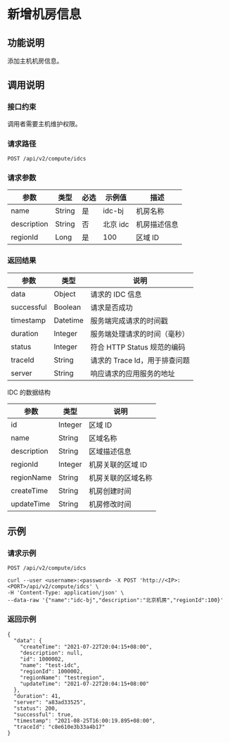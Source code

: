 新增机房信息
=========================



功能说明 
-------------------------

添加主机机房信息。

调用说明 
-------------------------

### 接口约束 

调用者需要主机维护权限。

### 请求路径 

`POST /api/v2/compute/idcs`

### 请求参数 



|     参数      |   类型   | 必选 |  示例值   |   描述   |
|-------------|--------|----|--------|--------|
| name        | String | 是  | idc-bj | 机房名称   |
| description | String | 否  | 北京 idc | 机房描述信息 |
| regionId    | Long   | 是  | 100    | 区域 ID  |



### 返回结果 



|     参数     |    类型    |          说明          |
|------------|----------|----------------------|
| data       | Object   | 请求的 IDC 信息           |
| successful | Boolean  | 请求是否成功               |
| timestamp  | Datetime | 服务端完成请求的时间戳          |
| duration   | Integer  | 服务端处理请求的时间（毫秒）       |
| status     | Integer  | 符合 HTTP Status 规范的编码 |
| traceId    | String   | 请求的 Trace Id，用于排查问题  |
| server     | String   | 响应请求的应用服务的地址         |



IDC 的数据结构


|     参数      |   类型    |     说明     |
|-------------|---------|------------|
| id          | Integer | 区域 ID      |
| name        | String  | 区域名称       |
| description | String  | 区域描述信息     |
| regionId    | Integer | 机房关联的区域 ID |
| regionName  | String  | 机房关联的区域名称  |
| createTime  | String  | 机房创建时间     |
| updateTime  | String  | 机房修改时间     |



示例 
-----------------------

### 请求示例 

`POST /api/v2/compute/idcs`

```unknow
curl --user <username>:<password> -X POST 'http://<IP>:<PORT>/api/v2/compute/idcs' \
-H 'Content-Type: application/json' \
--data-raw '{"name":"idc-bj","description":"北京机房","regionId":100}'
```



### 返回示例 

```unknow
{
  "data": {
    "createTime": "2021-07-22T20:04:15+08:00",
    "description": null,
    "id": 1000002,
    "name": "test-idc",
    "regionId": 1000002,
    "regionName": "testregion",
    "updateTime": "2021-07-22T20:04:15+08:00"
  },
  "duration": 41,
  "server": "a83ad33525",
  "status": 200,
  "successful": true,
  "timestamp": "2021-08-25T16:00:19.895+08:00",
  "traceId": "c8e610e3b33a4b17"
}
```


